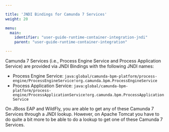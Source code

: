 ```yaml
---

title: 'JNDI Bindings for Camunda 7 Services'
weight: 20

menu:
  main:
    identifier: "user-guide-runtime-container-integration-jndi"
    parent: "user-guide-runtime-container-integration"

---
```


Camunda 7 Services (i.e., Process Engine Service and Process Application Service) are provided via JNDI Bindings with the following JNDI names:

* Process Engine Service: `java:global/camunda-bpm-platform/process-engine/ProcessEngineService!org.camunda.bpm.ProcessEngineService`
* Process Application Service: `java:global/camunda-bpm-platform/process-engine/ProcessApplicationService!org.camunda.bpm.ProcessApplicationService`

On JBoss EAP and WildFly, you are able to get any of these Camunda 7 Services through a JNDI lookup. 
However, on Apache Tomcat you have to do quite a bit more to be able to do a lookup to get one of these Camunda 7 Services.
